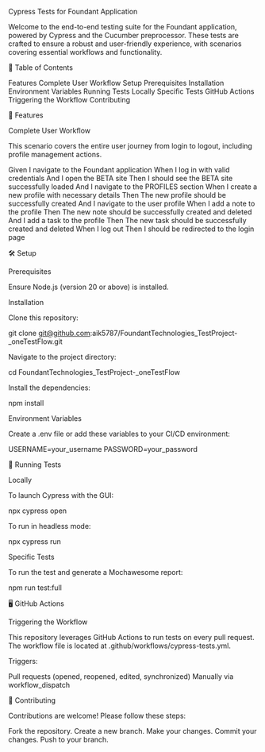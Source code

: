 Cypress Tests for Foundant Application

Welcome to the end-to-end testing suite for the Foundant application, powered by Cypress and the Cucumber preprocessor. These tests are crafted to ensure a robust and user-friendly experience, with scenarios covering essential workflows and functionality.

📑 Table of Contents

Features
Complete User Workflow
Setup
Prerequisites
Installation
Environment Variables
Running Tests
Locally
Specific Tests
GitHub Actions
Triggering the Workflow
Contributing

🌟 Features

Complete User Workflow

This scenario covers the entire user journey from login to logout, including profile management actions.

Given I navigate to the Foundant application
When I log in with valid credentials
And I open the BETA site
Then I should see the BETA site successfully loaded
And I navigate to the PROFILES section
When I create a new profile with necessary details
Then The new profile should be successfully created
And I navigate to the user profile
When I add a note to the profile
Then The new note should be successfully created and deleted
And I add a task to the profile
Then The new task should be successfully created and deleted
When I log out
Then I should be redirected to the login page

🛠 Setup

Prerequisites

Ensure Node.js (version 20 or above) is installed.

Installation

Clone this repository:

git clone git@github.com:aik5787/FoundantTechnologies_TestProject-_oneTestFlow.git

Navigate to the project directory:

cd FoundantTechnologies_TestProject-_oneTestFlow

Install the dependencies:

npm install

Environment Variables

Create a .env file or add these variables to your CI/CD environment:


USERNAME=your_username
PASSWORD=your_password

🚀 Running Tests

Locally

To launch Cypress with the GUI:

npx cypress open

To run in headless mode:

npx cypress run

Specific Tests

To run the test and generate a Mochawesome report:


npm run test:full

🖥 GitHub Actions

Triggering the Workflow

This repository leverages GitHub Actions to run tests on every pull request. The workflow file is located at .github/workflows/cypress-tests.yml.

Triggers:

Pull requests (opened, reopened, edited, synchronized)
Manually via workflow_dispatch

🤝 Contributing

Contributions are welcome! Please follow these steps:

Fork the repository.
Create a new branch.
Make your changes.
Commit your changes.
Push to your branch.
